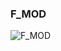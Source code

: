 ### F_MOD

![F_MOD](https://user-images.githubusercontent.com/116869307/214143235-f81abc8c-2970-409c-8626-aeb9ec537286.png)
